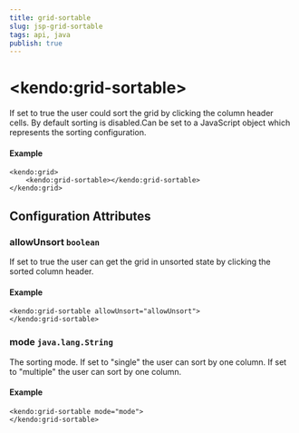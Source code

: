 ```yaml
---
title: grid-sortable
slug: jsp-grid-sortable
tags: api, java
publish: true
---
```


# \<kendo:grid-sortable\>

If set to true the user could sort the grid by clicking the column header cells. By default sorting is disabled.Can be set to a JavaScript object which represents the sorting configuration.

#### Example
    <kendo:grid>
        <kendo:grid-sortable></kendo:grid-sortable>
    </kendo:grid>

## Configuration Attributes

### allowUnsort `boolean`

If set to true the user can get the grid in unsorted state by clicking the sorted column header.

#### Example
    <kendo:grid-sortable allowUnsort="allowUnsort">
    </kendo:grid-sortable>

### mode `java.lang.String`

The sorting mode. If set to "single" the user can sort by one column. If set to "multiple" the user can sort by one column.

#### Example
    <kendo:grid-sortable mode="mode">
    </kendo:grid-sortable>

 

